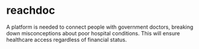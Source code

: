 # reachdoc
A platform is needed to connect people with government doctors, breaking down misconceptions about poor hospital conditions. This will ensure healthcare access regardless of financial status.
